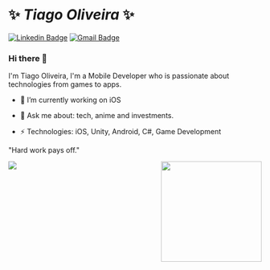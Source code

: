 # ✨ _Tiago Oliveira_ ✨
[![Linkedin Badge](https://img.shields.io/badge/-oliveiratf-blue?style=flat-square&logo=Linkedin&logoColor=white&link=https://www.linkedin.com/in/oliveiratf/)](https://www.linkedin.com/in/oliveiratf/)
[![Gmail Badge](https://img.shields.io/badge/-oliveiratif@gmail.com-c14438?style=flat-square&logo=Gmail&logoColor=white&link=mailto:oliveiratif@gmail.com)](mailto:oliveiratif@gmail.com)

### Hi there 👋
I'm Tiago Oliveira, I'm a Mobile Developer who is passionate about technologies from games to apps.

- 🔭 I’m currently working on iOS

- 💬 Ask me about: tech, anime and investments.

- ⚡ Technologies: iOS, Unity, Android, C#, Game Development

"Hard work pays off." 

<img align='right' src='https://user-images.githubusercontent.com/5713670/87202985-820dcb80-c2b6-11ea-9f56-7ec461c497c3.gif' width='200"'>
<img align='left' src="https://github-readme-stats.vercel.app/api?username=issuran&show_icons=true">

<!--
**issuran/issuran** is a ✨ _special_ ✨ repository because its `README.md` (this file) appears on your GitHub profile.

Here are some ideas to get you started:

- 🔭 I’m currently working on ...
- 🌱 I’m currently learning ...
- 👯 I’m looking to collaborate on ...
- 🤔 I’m looking for help with ...
- 💬 Ask me about ...
- 📫 How to reach me: ...
- 😄 Pronouns: ...
- ⚡ Fun fact: ...
-->
